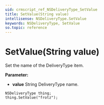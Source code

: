 ```yaml
---
uid: crmscript_ref_NSDeliveryType_SetValue
title: SetValue(String value)
intellisense: NSDeliveryType.SetValue
keywords: NSDeliveryType, SetValue
so.topic: reference
---
```


# SetValue(String value)

Set the name of the DeliveryType item.

**Parameter:** 
 - **value** String DeliveryType name.

```crmscript
NSDeliveryType thing;
thing.SetValue("frotz");
```

